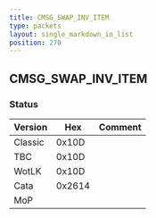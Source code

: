 ```yaml
---
title: CMSG_SWAP_INV_ITEM
type: packets
layout: single_markdown_in_list
position: 270
---
```


## CMSG_SWAP_INV_ITEM

### Status

Version    | Hex        | Comment
---------- | ---------- | ---------- 
Classic    | 0x10D      |
TBC        | 0x10D      |
WotLK      | 0x10D      |
Cata       | 0x2614     |
MoP        |            |